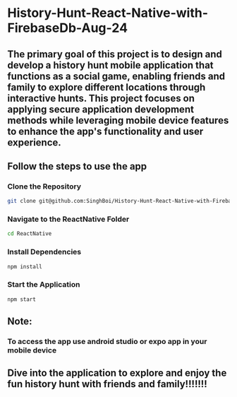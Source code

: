 # History-Hunt-React-Native-with-FirebaseDb-Aug-24
## The primary goal of this project is to design and develop a history hunt mobile application that functions as a social game, enabling friends and family to explore different locations through interactive hunts. This project focuses on applying secure application development methods while leveraging mobile device features to enhance the app's functionality and user experience.

## Follow the steps to use the app

### Clone the Repository
```bash
git clone git@github.com:SinghBoi/History-Hunt-React-Native-with-FirebaseDb-Aug-24.git
```
### Navigate to the ReactNative Folder
```bash
cd ReactNative
```
### Install Dependencies
```bash 
npm install
```
### Start the Application
```bash
npm start
```

## Note: 
### To access the app use android studio or expo app in your mobile device
## Dive into the application to explore and enjoy the fun history hunt with friends and family!!!!!!!